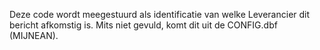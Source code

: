 Deze code wordt meegestuurd als identificatie van welke Leverancier dit bericht afkomstig is. Mits niet gevuld, komt dit uit de CONFIG.dbf (MIJNEAN).